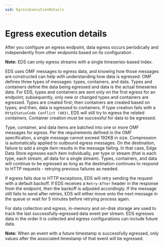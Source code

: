 ```yaml
---
uid: EgressExecutionDetails
---
```


# Egress execution details

After you configure an egress endpoint, data egress occurs periodically and independently from other endpoints based on its configuration .

**Note:** EDS can only egress streams with a single timeseries-based index.

EDS uses OMF messages to egress data, and knowing how those messages are constructed can help with understanding how data is egressed. OMF defines three types of messages: types, containers, and data. Types and containers define the data being egressed and data is the actual timeseries data. For EDS, types and containers are sent only on the first egress for an endpoint; subsequently, only new or changed types and containers are egressed. Types are created first; then containers are created based on types; and then, data is egressed to containers. If type creation fails with a `HttpStatusCode Conflict (403)`, EDS will still try to egress the related containers. Container creation must be successful for data to be egressed.

Type, container, and data items are batched into one or more OMF messages for egress. Per the requirements defined in the OMF specification, a single message cannot exceed 192KB in size. Compression is automatically applied to outbound egress messages. On the destination, failure to add a single item results in the message failing. In that case, Edge Data Store egresses each item individually, per type or stream (that is each type, each stream, all data for a single stream). Types, containers, and data will continue to be egressed as long as the destination continues to respond to HTTP requests - retrying previous failures as needed.

If egress fails due to HTTP exceptions, EDS will retry sending the request with a default backoff. If EDS receives a `Retry-After` header in the response from the endpoint, then the backoff is adjusted accordingly. If the message still fails to send after retries, EDS will either move onto the next message in the queue or wait for 5 minutes before retrying process again.

For data collection and egress, in-memory and on-disk storage are used to track the last successfully-egressed data event per stream. EDS egresses data in the order it is collected and egress configurations can include future data.

**Note:** When an event with a future timestamp is successfully egressed, only values after the associated timestamp of that event will be egressed.
